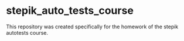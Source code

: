 # stepik_auto_tests_course
This repository was created specifically for the homework of the stepik autotests course.